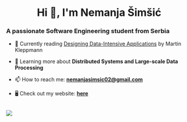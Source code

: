 <h1 align="center">Hi 👋, I'm Nemanja Šimšić</h1>
<h3 align="left">A passionate Software Engineering student from Serbia</h3>

- 📖 Currently reading [Designing Data-Intensive Applications](https://www.goodreads.com/book/show/23463279-designing-data-intensive-applications) by Martin Kleppmann

- 🌱 Learning more about **Distributed Systems and Large-scale Data Processing**

- 📫 How to reach me: **nemanjasimsic02@gmail.com**

- 🖥️ Check out my website: [**here**](https://slepimis120.github.io/)

<br/>
<picture>
  <source
    srcset="https://github-readme-stats.vercel.app/api/top-langs/?username=slepimis120&theme=tokyonight"
    media="(prefers-color-scheme: dark)"
  />
  <source
    srcset="https://github-readme-stats.vercel.app/api/top-langs/?username=slepimis120&theme=tokyonight"
    media="(prefers-color-scheme: light), (prefers-color-scheme: no-preference)"
  />
  <img src="https://github-readme-stats.vercel.app/api/top-langs/?username=slepimis120&theme=tokyonight" />
</picture>
